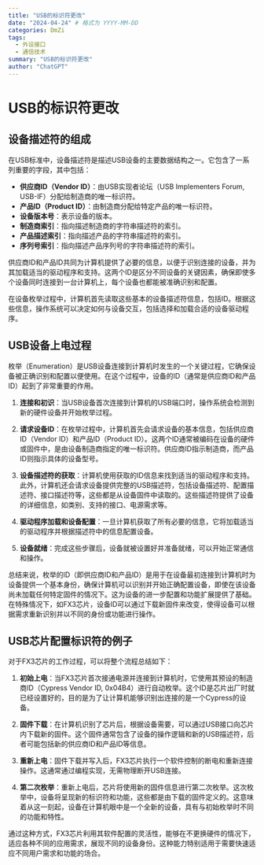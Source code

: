 ```yaml
---
title: "USB的标识符更改"
date: "2024-04-24" # 格式为 YYYY-MM-DD
categories: DmZi
tags:
  - 外设接口
  - 通信技术
summary: "USB的标识符更改"
author: "ChatGPT"
---
```


# USB的标识符更改

## 设备描述符的组成
在USB标准中，设备描述符是描述USB设备的主要数据结构之一。它包含了一系列重要的字段，其中包括：

- **供应商ID（Vendor ID）**：由USB实现者论坛（USB Implementers Forum, USB-IF）分配给制造商的唯一标识符。
- **产品ID（Product ID）**：由制造商分配给特定产品的唯一标识符。
- **设备版本号**：表示设备的版本。
- **制造商索引**：指向描述制造商的字符串描述符的索引。
- **产品描述索引**：指向描述产品的字符串描述符的索引。
- **序列号索引**：指向描述产品序列号的字符串描述符的索引。

供应商ID和产品ID共同为计算机提供了必要的信息，以便于识别连接的设备，并为其加载适当的驱动程序和支持。这两个ID是区分不同设备的关键因素，确保即使多个设备同时连接到一台计算机上，每个设备也都能被准确识别和配置。

在设备枚举过程中，计算机首先读取这些基本的设备描述符信息，包括ID。根据这些信息，操作系统可以决定如何与设备交互，包括选择和加载合适的设备驱动程序。


## USB设备上电过程

枚举（Enumeration）是USB设备连接到计算机时发生的一个关键过程，它确保设备被正确识别和配置以便使用。在这个过程中，设备的ID（通常是供应商ID和产品ID）起到了非常重要的作用。

1. **连接和初识**：当USB设备首次连接到计算机的USB端口时，操作系统会检测到新的硬件设备并开始枚举过程。

2. **请求设备ID**：在枚举过程中，计算机首先会请求设备的基本信息，包括供应商ID（Vendor ID）和产品ID（Product ID）。这两个ID通常被编码在设备的硬件或固件中，是由设备制造商指定的唯一标识符。供应商ID指示制造商，而产品ID则指示具体的设备型号。

3. **设备描述符的获取**：计算机使用获取的ID信息来找到适当的驱动程序和支持。此外，计算机还会请求设备提供完整的USB描述符，包括设备描述符、配置描述符、接口描述符等，这些都是从设备固件中读取的。这些描述符提供了设备的详细信息，如类别、支持的接口、电源需求等。

4. **驱动程序加载和设备配置**：一旦计算机获取了所有必要的信息，它将加载适当的驱动程序并根据描述符中的信息配置设备。

5. **设备就绪**：完成这些步骤后，设备就被设置好并准备就绪，可以开始正常通信和操作。

总结来说，枚举的ID（即供应商ID和产品ID）是用于在设备最初连接到计算机时为设备提供一个基本身份，确保计算机可以识别并开始正确配置设备，即使在该设备尚未加载任何特定固件的情况下。这为设备的进一步配置和功能扩展提供了基础。在特殊情况下，如FX3芯片，设备ID可以通过下载新固件来改变，使得设备可以根据需求重新识别并以不同的身份或功能进行操作。


## USB芯片配置标识符的例子
对于FX3芯片的工作过程，可以将整个流程总结如下：

1. **初始上电**：当FX3芯片首次接通电源并连接到计算机时，它使用其预设的制造商ID（Cypress Vendor ID, 0x04B4）进行自动枚举。这个ID是芯片出厂时就已经设置好的，目的是为了让计算机能够识别出连接的是一个Cypress的设备。

2. **固件下载**：在计算机识别了芯片后，根据设备需要，可以通过USB接口向芯片内下载新的固件。这个固件通常包含了设备的操作逻辑和新的USB描述符，后者可能包括新的供应商ID和产品ID等信息。

3. **重新上电**：固件下载并写入后，FX3芯片执行一个软件控制的断电和重新连接操作。这通常通过编程实现，无需物理断开USB连接。

4. **第二次枚举**：重新上电后，芯片将使用新的固件信息进行第二次枚举。这次枚举中，设备将呈现新的标识符和功能，这些都是由下载的固件定义的。这意味着从这一刻起，设备在计算机眼中是一个全新的设备，具有与初始枚举时不同的功能和特性。

通过这种方式，FX3芯片利用其软件配置的灵活性，能够在不更换硬件的情况下，适应各种不同的应用需求，展现不同的设备身份。这种能力特别适用于需要快速适应不同用户需求和功能的场合。